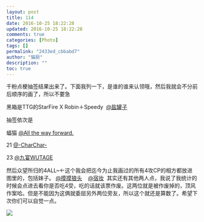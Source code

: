 ```yaml
---
layout: post
title: 114
date: 2016-10-25 18:22:28
updated: 2016-10-25 18:22:28
comments: true
categories: [Photo]
tags: []
permalink: "2433ed_cbbabd7"
author: "猫厨"
description: ""
toc: true
---
```


<p>千粉点梗抽签结果出来了。下面我列一下，是谁的谁来认领哦，然后我就会不分前后顺序的画了，所以不要急</p> 
<p>黑箱是TTG的StarFire X Robin＋Speedy &nbsp;<a target="_blank" loftermentionblogid="1559814" href="http://www.lofter.com/mentionredirect.do?blogId=1559814"  >@盐罐子</a>&nbsp;</p> 
<p>抽签依次是</p> 
<p>蝠猫&nbsp;<a target="_blank" loftermentionblogid="486834153" href="http://www.lofter.com/mentionredirect.do?blogId=486834153"  >@All the way forward.</a>&nbsp;</p> 
<p>21 <a target="_blank" loftermentionblogid="505919808" href="http://www.lofter.com/mentionredirect.do?blogId=505919808"  >@-CharChar-</a>&nbsp;</p> 
<p>23 <a target="_blank" loftermentionblogid="2396593" href="http://www.lofter.com/mentionredirect.do?blogId=2396593"  >@九宴WUTAGE</a>&nbsp;</p> 
<p>然后众望所归的4ALL~←这个我会把迄今为止我画过的所有4攻CP的相方都放进图里的，包括妹子。&nbsp;<a target="_blank" loftermentionblogid="481559901" href="http://www.lofter.com/mentionredirect.do?blogId=481559901"  >@摸摸狼头</a>&nbsp;&nbsp;&nbsp;&nbsp;<a target="_blank" loftermentionblogid="482060235" href="http://www.lofter.com/mentionredirect.do?blogId=482060235"  >@宿妆</a>&nbsp;&nbsp;其实还有其他两人点，我说了我统计的时候会点进去看你是否吃4受，吃的话就该票作废。这两位就是被作废掉的，顶风作案哈。但是不能因为这俩就委屈另外两位旁友，所以这个就还是算数了。希望下次你们可以自觉一点。</p>

![](https://nos.netease.com/imglf0/img/cVZNdzJtQk9JV2UxamplcFMrcndpUSs3SmtmbC9qd3pGU1hUQUxMN1hkYkhRSHM5TW5nTkZBPT0.png)